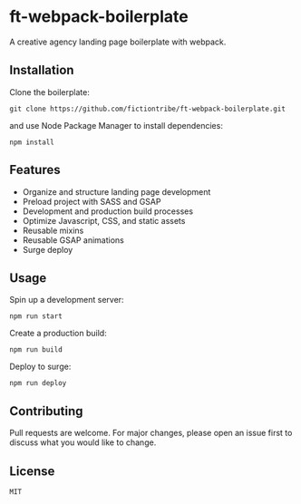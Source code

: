 # ft-webpack-boilerplate
A creative agency landing page boilerplate with webpack. <br/>
## Installation
Clone the boilerplate:
```
git clone https://github.com/fictiontribe/ft-webpack-boilerplate.git
```
and use Node Package Manager to install dependencies:

```
npm install
```

## Features
* Organize and structure landing page development
* Preload project with SASS and GSAP
* Development and production build processes
* Optimize Javascript, CSS, and static assets
* Reusable mixins
* Reusable GSAP animations
* Surge deploy

## Usage

Spin up a development server:

```
npm run start
```

Create a production build:

```
npm run build
```

Deploy to surge:

```
npm run deploy
```




## Contributing
Pull requests are welcome. For major changes, please open an issue first to discuss what you would like to change.

## License
```
MIT
```